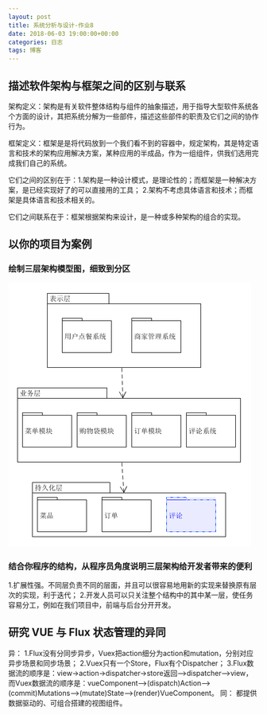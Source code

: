 ```yaml
---
layout: post
title: 系统分析与设计-作业8
date: 2018-06-03 19:00:00+00:00
categories: 日志
tags: 博客
---
```

## 描述软件架构与框架之间的区别与联系

架构定义：架构是有关软件整体结构与组件的抽象描述，用于指导大型软件系统各个方面的设计，其把系统分解为一些部件，描述这些部件的职责及它们之间的协作行为。

框架定义：框架是是将代码放到一个我们看不到的容器中，规定架构，其是特定语言和技术的架构应用解决方案，某种应用的半成品，作为一组组件，供我们选用完成我们自己的系统。

它们之间的区别在于：1.架构是一种设计模式，是理论性的；而框架是一种解决方案，是已经实现好了的可以直接用的工具；
2.架构不考虑具体语言和技术；而框架是具体语言和技术相关的。

它们之间联系在于：框架根据架构来设计，是一种或多种架构的组合的实现。

## 以你的项目为案例

### 绘制三层架构模型图，细致到分区
![架构图](https://github.com/QAZASDEDC/photo/raw/master/hw8.png)

### 结合你程序的结构，从程序员角度说明三层架构给开发者带来的便利
1.扩展性强。不同层负责不同的层面，并且可以很容易地用新的实现来替换原有层次的实现，利于迭代；
2.开发人员可以只关注整个结构中的其中某一层，使任务容易分工，例如在我们项目中，前端与后台分开开发。

## 研究 VUE 与 Flux 状态管理的异同
异：
1.Flux没有分同步异步，Vuex把action细分为action和mutation，分别对应异步场景和同步场景；
2.Vuex只有一个Store，Flux有个Dispatcher；
3.Flux数据流的顺序是：view->action->dispatcher->store返回—>dispatcher—>view，而Vuex数据流的顺序是：vueComponent—>(dispatch)Action—>(commit)Mutations—>(mutate)State—>(render)VueComponent。
同：
都提供数据驱动的、可组合搭建的视图组件。
